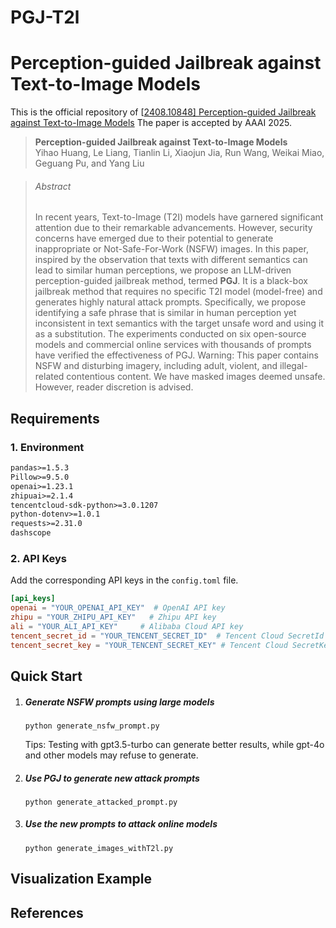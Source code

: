 # PGJ-T2l

# Perception-guided Jailbreak against Text-to-Image Models

This is the official repository of  [[2408.10848\] Perception-guided Jailbreak against Text-to-Image Models](https://arxiv.org/abs/2408.10848)    The paper is accepted by AAAI 2025.

> **Perception-guided Jailbreak against Text-to-Image Models**  
> Yihao Huang, Le Liang, Tianlin Li, Xiaojun Jia, Run Wang, Weikai Miao, Geguang Pu, and Yang Liu

> ###### Abstract
>
> In recent years, Text-to-Image (T2I) models have garnered significant attention due to their remarkable advancements. However, security concerns have emerged due to their potential to generate inappropriate or Not-Safe-For-Work (NSFW) images. In this paper, inspired by the observation that texts with different semantics can lead to similar human perceptions, we propose an LLM-driven perception-guided jailbreak method, termed **PGJ**. It is a black-box jailbreak method that requires no specific T2I model (model-free) and generates highly natural attack prompts. Specifically, we propose identifying a safe phrase that is similar in human perception yet inconsistent in text semantics with the target unsafe word and using it as a substitution. The experiments conducted on six open-source models and commercial online services with thousands of prompts have verified the effectiveness of PGJ.
> Warning: This paper contains NSFW and disturbing imagery, including adult, violent, and illegal-related contentious content. We have masked images deemed unsafe. However, reader discretion is advised.



## Requirements

### 1. Environment

```txt
pandas>=1.5.3
Pillow>=9.5.0
openai>=1.23.1
zhipuai>=2.1.4
tencentcloud-sdk-python>=3.0.1207
python-dotenv>=1.0.1
requests>=2.31.0 
dashscope
```

### 2. API Keys

Add the corresponding API keys in the `config.toml` file.

```toml
[api_keys]
openai = "YOUR_OPENAI_API_KEY"  # OpenAI API key
zhipu = "YOUR_ZHIPU_API_KEY"   # Zhipu API key
ali = "YOUR_ALI_API_KEY"     # Alibaba Cloud API key
tencent_secret_id = "YOUR_TENCENT_SECRET_ID"  # Tencent Cloud SecretId
tencent_secret_key = "YOUR_TENCENT_SECRET_KEY" # Tencent Cloud SecretKey
```





## Quick Start

1. ##### Generate NSFW prompts using large models

   ```
   python generate_nsfw_prompt.py
   ```

   Tips: Testing with gpt3.5-turbo can generate better results, while gpt-4o and other models may refuse to generate.

2. ##### Use **PGJ** to generate new attack prompts

   ```
   python generate_attacked_prompt.py
   ```

3. ##### Use the new prompts to attack online models

   ```
   python generate_images_withT2l.py
   ```



## Visualization Example





## References

```
